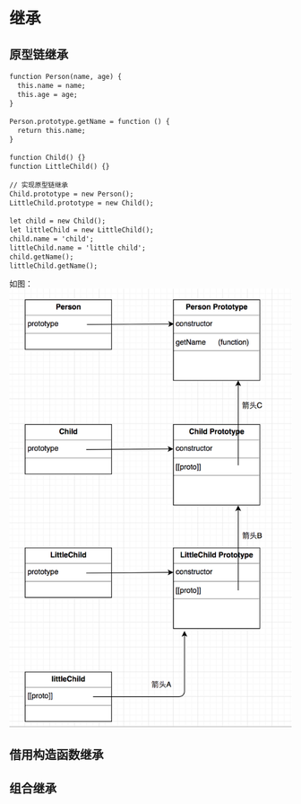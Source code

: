 # 继承

## 原型链继承

    function Person(name, age) {
      this.name = name;
      this.age = age;
    }

    Person.prototype.getName = function () {
      return this.name;
    }

    function Child() {}
    function LittleChild() {}

    // 实现原型链继承
    Child.prototype = new Person();
    LittleChild.prototype = new Child();

    let child = new Child();
    let littleChild = new LittleChild();
    child.name = 'child';
    littleChild.name = 'little child';
    child.getName();
    littleChild.getName();

如图：
![](/assets/inherit.png)



## 借用构造函数继承

## 组合继承